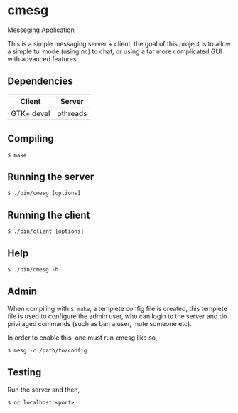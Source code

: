 # cmesg
Messeging Application

This is a simple messaging server + client, the goal of this project is to allow
a simple tui mode (using nc) to chat, or using a far more complicated GUI with
advanced features.

## Dependencies

| Client | Server |
|---|---|
| GTK+ devel | pthreads  |

## Compiling

````
$ make
````

## Running the server

````
$ ./bin/cmesg [options]
````

## Running the client

````
$ ./bin/client [options]
````

## Help

````
$ ./bin/cmesg -h
````

## Admin

When compiling with `$ make`, a templete config file is created, this templete
file is used to configure the admin user, who can login to the server and
do privilaged commands (such as ban a user, mute someone etc).

In order to enable this, one must run cmesg like so,

````
$ mesg -c /path/to/config
````

## Testing

Run the server and then,

````
$ nc localhost <port>
````
